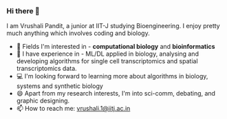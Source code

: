 ### Hi there 👋
I am Vrushali Pandit, a junior at IIT-J studying Bioengineering. I enjoy pretty much anything which involves coding and biology.

- 🧬 Fields I'm interested in - **computational biology** and **bioinformatics**
- 🌱 I have experience in - ML/DL applied in biology, analysing and developing algorithms for single cell transcriptomics and spatial transcriptomics data.
- 💻 I'm looking forward to learning more about algorithms in biology, systems and synthetic biology
- 😄 Apart from my research interests, I'm into sci-comm, debating, and graphic designing.
- 📫 How to reach me: vrushali.1@iitj.ac.in



